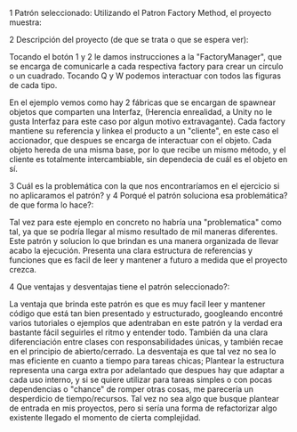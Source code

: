 1 Patrón seleccionado:
  Utilizando el Patron Factory Method, el proyecto muestra:


2 Descripción del proyecto (de que se trata o que se espera ver):

  Tocando el botón 1 y 2 le damos instrucciones a la "FactoryManager", que se encarga de comunicarle a cada respectiva factory para crear un circulo o un cuadrado.
  Tocando Q y W podemos interactuar con todos las figuras de cada tipo.

  En el ejemplo vemos como hay 2 fábricas que se encargan de spawnear objetos que comparten una Interfaz, (Herencia enrealidad, a Unity no le gusta Interfaz para este caso por algun motivo extravagante).
  Cada factory mantiene su referencia y linkea el producto a un "cliente", en este caso el accionador, que despues se encarga de interactuar con el objeto.
  Cada objeto hereda de una misma base, por lo que recibe un mismo método, y el cliente es totalmente intercambiable, sin dependecia de cuál es el objeto en sí.


3 Cuál es la problemática con la que nos encontraríamos en el ejercicio si no aplicaramos el patrón? y 4 Porqué el patrón soluciona esa problemática? de que forma lo hace?: 

  Tal vez para este ejemplo en concreto no habría una "problematica" como tal, ya que se podría llegar al mismo resultado de mil maneras diferentes. Este patrón y solucion lo que brindan es una manera organizada de llevar acabo la ejecución.
  Presenta una clara estructura de referencias y funciones que es facil de leer y mantener a futuro a medida que el proyecto crezca.


4 Que ventajas y desventajas tiene el patrón seleccionado?:

  La ventaja que brinda este patrón es que es muy facil leer y mantener código que está tan bien presentado y estructurado, googleando encontré varios tutoriales o ejemplos que adentraban en este patrón y la verdad era bastante fácil seguirles el ritmo y entender todo.
  También da una clara diferenciación entre clases con responsabilidades únicas, y también recae en el principio de abierto/cerrado.
  La desventaja es que tal vez no sea lo mas eficiente en cuanto a tiempo para tareas chicas;
  Plantear la estructura representa una carga extra por adelantado que despues hay que adaptar a cada uso interno, y si se quiere utilizar para tareas simples o con pocas dependencias o "chance" de romper otras cosas, me parecería un desperdicio de tiempo/recursos.
  Tal vez no sea algo que busque plantear de entrada en mis proyectos, pero si sería una forma de refactorizar algo existente llegado el momento de cierta complejidad.

